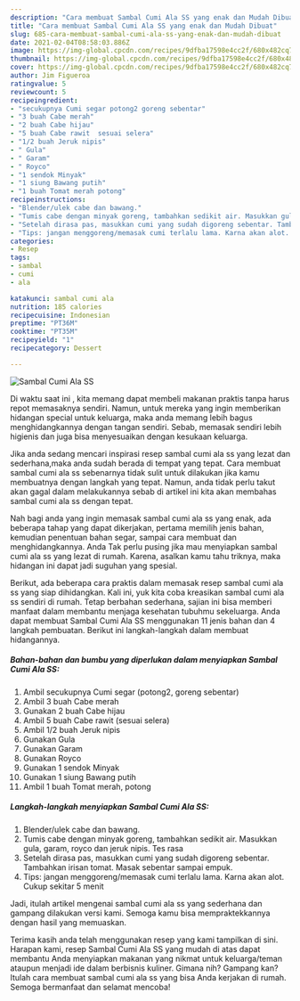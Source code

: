 ```yaml
---
description: "Cara membuat Sambal Cumi Ala SS yang enak dan Mudah Dibuat"
title: "Cara membuat Sambal Cumi Ala SS yang enak dan Mudah Dibuat"
slug: 685-cara-membuat-sambal-cumi-ala-ss-yang-enak-dan-mudah-dibuat
date: 2021-02-04T08:58:03.886Z
image: https://img-global.cpcdn.com/recipes/9dfba17598e4cc2f/680x482cq70/sambal-cumi-ala-ss-foto-resep-utama.jpg
thumbnail: https://img-global.cpcdn.com/recipes/9dfba17598e4cc2f/680x482cq70/sambal-cumi-ala-ss-foto-resep-utama.jpg
cover: https://img-global.cpcdn.com/recipes/9dfba17598e4cc2f/680x482cq70/sambal-cumi-ala-ss-foto-resep-utama.jpg
author: Jim Figueroa
ratingvalue: 5
reviewcount: 5
recipeingredient:
- "secukupnya Cumi segar potong2 goreng sebentar"
- "3 buah Cabe merah"
- "2 buah Cabe hijau"
- "5 buah Cabe rawit  sesuai selera"
- "1/2 buah Jeruk nipis"
- " Gula"
- " Garam"
- " Royco"
- "1 sendok Minyak"
- "1 siung Bawang putih"
- "1 buah Tomat merah potong"
recipeinstructions:
- "Blender/ulek cabe dan bawang."
- "Tumis cabe dengan minyak goreng, tambahkan sedikit air. Masukkan gula, garam, royco dan jeruk nipis. Tes rasa"
- "Setelah dirasa pas, masukkan cumi yang sudah digoreng sebentar. Tambahkan irisan tomat. Masak sebentar sampai empuk."
- "Tips: jangan menggoreng/memasak cumi terlalu lama. Karna akan alot. Cukup sekitar 5 menit"
categories:
- Resep
tags:
- sambal
- cumi
- ala

katakunci: sambal cumi ala 
nutrition: 185 calories
recipecuisine: Indonesian
preptime: "PT36M"
cooktime: "PT35M"
recipeyield: "1"
recipecategory: Dessert

---
```



![Sambal Cumi Ala SS](https://img-global.cpcdn.com/recipes/9dfba17598e4cc2f/680x482cq70/sambal-cumi-ala-ss-foto-resep-utama.jpg)

Di waktu  saat ini , kita memang dapat membeli makanan praktis tanpa harus repot memasaknya sendiri. Namun, untuk mereka yang ingin memberikan hidangan special untuk keluarga, maka anda memang lebih bagus menghidangkannya dengan tangan sendiri. Sebab, memasak sendiri lebih higienis dan juga bisa menyesuaikan dengan kesukaan keluarga.

Jika anda sedang mencari inspirasi resep sambal cumi ala ss yang lezat dan sederhana,maka anda sudah berada di tempat yang tepat. Cara membuat sambal cumi ala ss  sebenarnya tidak sulit untuk dilakukan jika kamu membuatnya dengan langkah yang tepat. Namun, anda tidak perlu takut akan gagal dalam melakukannya 
sebab di artikel ini kita akan membahas sambal cumi ala ss dengan tepat.  



Nah bagi anda yang ingin memasak sambal cumi ala ss yang enak, ada beberapa tahap yang dapat dikerjakan, pertama memilih jenis bahan, kemudian penentuan bahan segar, sampai cara membuat dan menghidangkannya. Anda Tak perlu pusing jika mau menyiapkan sambal cumi ala ss yang lezat di rumah. Karena, asalkan kamu  tahu triknya, maka hidangan ini dapat jadi suguhan yang spesial.

Berikut, ada beberapa cara praktis  dalam memasak resep sambal cumi ala ss yang siap dihidangkan. Kali ini, yuk kita coba kreasikan sambal cumi ala ss sendiri di rumah. Tetap berbahan sederhana, sajian ini bisa memberi manfaat dalam membantu menjaga kesehatan tubuhmu sekeluarga. Anda dapat membuat Sambal Cumi Ala SS menggunakan 11 jenis bahan dan 4 langkah pembuatan. Berikut ini langkah-langkah dalam membuat hidangannya.

<!--inarticleads1-->

##### Bahan-bahan dan bumbu yang diperlukan dalam menyiapkan Sambal Cumi Ala SS:

1. Ambil secukupnya Cumi segar (potong2, goreng sebentar)
1. Ambil 3 buah Cabe merah
1. Gunakan 2 buah Cabe hijau
1. Ambil 5 buah Cabe rawit  (sesuai selera)
1. Ambil 1/2 buah Jeruk nipis
1. Gunakan  Gula
1. Gunakan  Garam
1. Gunakan  Royco
1. Gunakan 1 sendok Minyak
1. Gunakan 1 siung Bawang putih
1. Ambil 1 buah Tomat merah, potong




<!--inarticleads2-->

##### Langkah-langkah menyiapkan Sambal Cumi Ala SS:

1. Blender/ulek cabe dan bawang.
1. Tumis cabe dengan minyak goreng, tambahkan sedikit air. Masukkan gula, garam, royco dan jeruk nipis. Tes rasa
1. Setelah dirasa pas, masukkan cumi yang sudah digoreng sebentar. Tambahkan irisan tomat. Masak sebentar sampai empuk.
1. Tips: jangan menggoreng/memasak cumi terlalu lama. Karna akan alot. Cukup sekitar 5 menit




Jadi, itulah artikel mengenai  sambal cumi ala ss  yang sederhana dan gampang dilakukan versi kami. Semoga kamu bisa mempraktekkannya dengan hasil yang memuaskan. 

Terima kasih anda telah menggunakan resep yang kami tampilkan di sini. Harapan kami, resep  Sambal Cumi Ala SS yang mudah di atas dapat membantu Anda menyiapkan makanan yang nikmat untuk keluarga/teman ataupun menjadi ide dalam berbisnis kuliner. Gimana nih? Gampang kan? Itulah cara membuat sambal cumi ala ss yang bisa Anda kerjakan di rumah. Semoga bermanfaat dan selamat mencoba!

